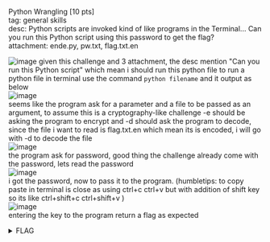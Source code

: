 Python Wrangling [10 pts]\
tag: general skills\
desc: Python scripts are invoked kind of like programs in the Terminal... Can you run this Python script using this password to get the flag?\
attachment: ende.py, pw.txt, flag.txt.en

![image](https://user-images.githubusercontent.com/87841341/224539988-5080a515-68ca-440f-9d36-c8d178af6438.png)
given this challenge and 3 attachment, the desc mention "Can you run this Python script" which mean i should run this python file
to run a python file in terminal use the command `python filename` and it output as below\
![image](https://user-images.githubusercontent.com/87841341/224540173-abea9e07-1735-40b8-ae5d-e6d1c5f27e5f.png)\
seems like the program ask for a parameter and a file to be passed as an argument, to assume this is a cryptography-like challenge -e should be asking the program to encrypt and -d should ask the program to decode, since the file i want to read is flag.txt.en which mean its is encoded, i will go with -d to decode the file\
![image](https://user-images.githubusercontent.com/87841341/224540314-f74fe42d-99d5-4be5-bb9e-8afc3cf26225.png)\
the program ask for password, good thing the challenge already come with the password, lets read the password\
![image](https://user-images.githubusercontent.com/87841341/224540361-5503458d-f211-43cf-aca8-27f722169084.png)\
i got the password, now to pass it to the program. (humbletips: to copy paste in terminal is close as using ctrl+c ctrl+v but with addition of shift key so its like ctrl+shift+c ctrl+shift+v )\
![image](https://user-images.githubusercontent.com/87841341/224540486-6af5c5c8-918c-4ce0-ae9a-c67108d35c0b.png)\
entering the key to the program return a flag as expected

<details>
  <summary>FLAG</summary>
  picoCTF{4p0110_1n_7h3_h0us3_67c6cc96}
</details>

